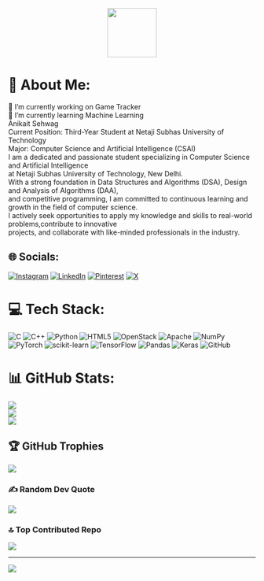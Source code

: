 
<div id="header" align="center">
  <img src="https://media.giphy.com/media/M9gbBd9nbDrOTu1Mqx/giphy.gif" width="100"/>
</div>

# 💫 About Me:
🔭 I’m currently working on Game Tracker<br>🌱 I’m currently learning Machine Learning<br>            Anikait Sehwag<br>            Current Position: Third-Year Student at Netaji Subhas University of Technology<br>            Major: Computer Science and Artificial Intelligence (CSAI)<br>            I am a dedicated and passionate student specializing in Computer Science and Artificial Intelligence<br>            at Netaji Subhas University of Technology, New Delhi.<br>            With a strong foundation in Data Structures and Algorithms (DSA), Design and Analysis of Algorithms (DAA),<br>            and competitive programming, I am committed to continuous learning and growth in the field of computer science. <br>            I actively seek opportunities to apply my knowledge and skills to real-world problems,contribute to innovative<br>            projects, and collaborate with like-minded professionals in the industry.


## 🌐 Socials:
[![Instagram](https://img.shields.io/badge/Instagram-%23E4405F.svg?logo=Instagram&logoColor=white)](https://www.instagram.com/anikait.sehwag/) [![LinkedIn](https://img.shields.io/badge/LinkedIn-%230077B5.svg?logo=linkedin&logoColor=white)](https://www.linkedin.com/in/anikait-sehwag-00b427243/) [![Pinterest](https://img.shields.io/badge/Pinterest-%23E60023.svg?logo=Pinterest&logoColor=white)](https://in.pinterest.com/anikaitsehwag/) [![X](https://img.shields.io/badge/X-black.svg?logo=X&logoColor=white)](https://x.com/SundownRises) 

# 💻 Tech Stack:
![C](https://img.shields.io/badge/c-%2300599C.svg?style=flat&logo=c&logoColor=white) ![C++](https://img.shields.io/badge/c++-%2300599C.svg?style=flat&logo=c%2B%2B&logoColor=white) ![Python](https://img.shields.io/badge/python-3670A0?style=flat&logo=python&logoColor=ffdd54) ![HTML5](https://img.shields.io/badge/html5-%23E34F26.svg?style=flat&logo=html5&logoColor=white) ![OpenStack](https://img.shields.io/badge/Openstack-%23f01742.svg?style=flat&logo=openstack&logoColor=white) ![Apache](https://img.shields.io/badge/apache-%23D42029.svg?style=flat&logo=apache&logoColor=white) ![NumPy](https://img.shields.io/badge/numpy-%23013243.svg?style=flat&logo=numpy&logoColor=white) ![PyTorch](https://img.shields.io/badge/PyTorch-%23EE4C2C.svg?style=flat&logo=PyTorch&logoColor=white) ![scikit-learn](https://img.shields.io/badge/scikit--learn-%23F7931E.svg?style=flat&logo=scikit-learn&logoColor=white) ![TensorFlow](https://img.shields.io/badge/TensorFlow-%23FF6F00.svg?style=flat&logo=TensorFlow&logoColor=white) ![Pandas](https://img.shields.io/badge/pandas-%23150458.svg?style=flat&logo=pandas&logoColor=white) ![Keras](https://img.shields.io/badge/Keras-%23D00000.svg?style=flat&logo=Keras&logoColor=white) ![GitHub](https://img.shields.io/badge/github-%23121011.svg?style=flat&logo=github&logoColor=white)
# 📊 GitHub Stats:
![](https://github-readme-stats.vercel.app/api?username=SundownRises&theme=tokyonight&hide_border=false&include_all_commits=false&count_private=false)<br/>
![](https://github-readme-streak-stats.herokuapp.com/?user=SundownRises&theme=tokyonight&hide_border=false)<br/>
![](https://github-readme-stats.vercel.app/api/top-langs/?username=SundownRises&theme=tokyonight&hide_border=false&include_all_commits=false&count_private=false&layout=compact)

## 🏆 GitHub Trophies
![](https://github-profile-trophy.vercel.app/?username=SundownRises&theme=radical&no-frame=true&no-bg=false&margin-w=4)

### ✍️ Random Dev Quote
![](https://quotes-github-readme.vercel.app/api?type=horizontal&theme=radical)

### 🔝 Top Contributed Repo
![](https://github-contributor-stats.vercel.app/api?username=SundownRises&limit=5&theme=nightowl&combine_all_yearly_contributions=true)

---
[![](https://visitcount.itsvg.in/api?id=SundownRises&icon=0&color=6)](https://visitcount.itsvg.in)

<!-- Proudly created with GPRM ( https://gprm.itsvg.in ) -->
